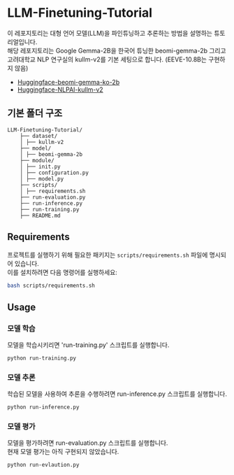 # LLM-Finetuning-Tutorial
이 레포지토리는 대형 언어 모델(LLM)을 파인튜닝하고 추론하는 방법을 설명하는 튜토리얼입니다.  
해당 레포지토리는 Google Gemma-2B을 한국어 튜닝한 beomi-gemma-2b 그리고 고려대학교 NLP 연구실의 kullm-v2를 기본 세팅으로 합니다. (EEVE-10.8B는 구현하지 않음)

- [Huggingface-beomi-gemma-ko-2b](https://huggingface.co/beomi/gemma-ko-2b)
- [Huggingface-NLPAI-kullm-v2](https://huggingface.co/datasets/nlpai-lab/kullm-v2)

## 기본 폴더 구조
```
LLM-Finetuning-Tutorial/
    ├── dataset/
    │ ├── kullm-v2
    ├── model/
    │ ├── beomi-gemma-2b
    ├── module/
    │ ├── init.py
    │ ├── configuration.py
    │ ├── model.py
    ├── scripts/
    │ ├── requirements.sh
    ├── run-evaluation.py
    ├── run-inference.py
    ├── run-training.py
    ├── README.md
```

## Requirements
프로젝트를 실행하기 위해 필요한 패키지는 `scripts/requirements.sh` 파일에 명시되어 있습니다.  
이를 설치하려면 다음 명령어를 실행하세요:

```sh
bash scripts/requirements.sh
```

## Usage
### 모델 학습  
모델을 학습시키리면 'run-training.py' 스크립트를 실행합니다.
```sh
python run-training.py
```

### 모델 추론
학습된 모델을 사용하여 추론을 수행하려면 run-inference.py 스크립트를 실행합니다.  
```sh
python run-inference.py
```

### 모델 평가
모델을 평가하려면 run-evaluation.py 스크립트를 실행합니다.  
현재 모델 평가는 아직 구현되지 않았습니다.
```sh
python run-evlaution.py
```